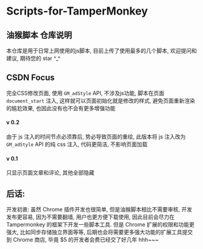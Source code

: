 # Scripts-for-TamperMonkey
## 油猴脚本 仓库说明
本仓库是用于日常上网使用的js脚本, 目前上传了使用最多的几个脚本, 欢迎提问和建议, 期待您的 star ^_^

## CSDN Focus
完全CSS修改页面, 使用 `GM_adStyle` API, 不涉及js功能, 脚本在页面 `document_start` 注入, 这样就可以页面初始化就是修改的样式, 避免页面重新渲染的尴尬效果, 也因此没有也不会有更多增强功能

#### v 0.2
由于 js 注入的时间节点必须靠后, 势必导致页面的重绘, 此版本将 js 注入改为 `GM_adStyle` API 的纯 css 注入, 代码更简洁, 不影响页面加载
#### v 0.1
只显示页面文章和评论, 其他全部隐藏

## 后话:
开发初衷: 虽然 Chrome 插件开发也很简单, 但是油猴脚本相比不需要审核, 开发发布更容易, 因为不需要翻墙, 用户也更方便下载使用, 因此目前会尽力在 Tampermonkey 的框架下开发一些脚本工具. 但是 Chrome 扩展的权限和功能更强大, 比如同步存储独立界面等等, 后期也会将需要更多强大功能的扩展工具提交到 Chrome 商店, 毕竟 $5 的开发者会费已经交了好几年 hhh~~~
